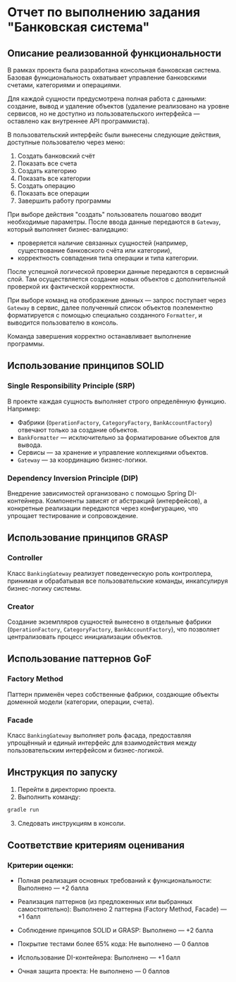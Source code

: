 # Отчет по выполнению задания "Банковская система"

## Описание реализованной функциональности

В рамках проекта была разработана консольная банковская система. Базовая функциональность охватывает управление банковскими счетами, категориями и операциями.

Для каждой сущности предусмотрена полная работа с данными: создание, вывод и удаление объектов (удаление реализовано на уровне сервисов, но не доступно из пользовательского интерфейса — оставлено как внутреннее API программиста).

В пользовательский интерфейс были вынесены следующие действия, доступные пользователю через меню:

1. Создать банковский счёт
2. Показать все счета
3. Создать категорию
4. Показать все категории
5. Создать операцию
6. Показать все операции
7. Завершить работу программы

При выборе действия "создать" пользователь пошагово вводит необходимые параметры. После ввода данные передаются в `Gateway`, который выполняет бизнес-валидацию:
- проверяется наличие связанных сущностей (например, существование банковского счёта или категории),
- корректность совпадения типа операции и типа категории.

После успешной логической проверки данные передаются в сервисный слой. Там осуществляется создание новых объектов с дополнительной проверкой их фактической корректности.

При выборе команд на отображение данных — запрос поступает через `Gateway` в сервис, далее полученный список объектов поэлементно форматируется с помощью специально созданного `Formatter`, и выводится пользователю в консоль.

Команда завершения корректно останавливает выполнение программы.

## Использование принципов SOLID

### Single Responsibility Principle (SRP)

В проекте каждая сущность выполняет строго определённую функцию. Например:
- Фабрики (`OperationFactory`, `CategoryFactory`, `BankAccountFactory`) отвечают только за создание объектов.
- `BankFormatter` — исключительно за форматирование объектов для вывода.
- Сервисы — за хранение и управление коллекциями объектов.
- `Gateway` — за координацию бизнес-логики.

### Dependency Inversion Principle (DIP)

Внедрение зависимостей организовано с помощью Spring DI-контейнера. Компоненты зависят от абстракций (интерфейсов), а конкретные реализации передаются через конфигурацию, что упрощает тестирование и сопровождение.

## Использование принципов GRASP

### Controller

Класс `BankingGateway` реализует поведенческую роль контроллера, принимая и обрабатывая все пользовательские команды, инкапсулируя бизнес-логику системы.

### Creator

Создание экземпляров сущностей вынесено в отдельные фабрики (`OperationFactory`, `CategoryFactory`, `BankAccountFactory`), что позволяет централизовать процесс инициализации объектов.

## Использование паттернов GoF

### Factory Method

Паттерн применён через собственные фабрики, создающие объекты доменной модели (категории, операции, счета).

### Facade

Класс `BankingGateway` выполняет роль фасада, предоставляя упрощённый и единый интерфейс для взаимодействия между пользовательским интерфейсом и бизнес-логикой.

## Инструкция по запуску

1. Перейти в директорию проекта.
2. Выполнить команду:
```bash
gradle run
```
3. Следовать инструкциям в консоли.

## Соответствие критериям оценивания

### Критерии оценки:

- Полная реализация основных требований к функциональности:
  Выполнено — +2 балла

- Реализация паттернов (из предложенных или выбранных самостоятельно):
  Выполнено 2 паттерна (Factory Method, Facade) — +1 балл

- Соблюдение принципов SOLID и GRASP:
  Выполнено — +2 балла

- Покрытие тестами более 65% кода:
  Не выполнено — 0 баллов

- Использование DI-контейнера:
  Выполнено — +1 балл

- Очная защита проекта:
  Не выполнено — 0 баллов

